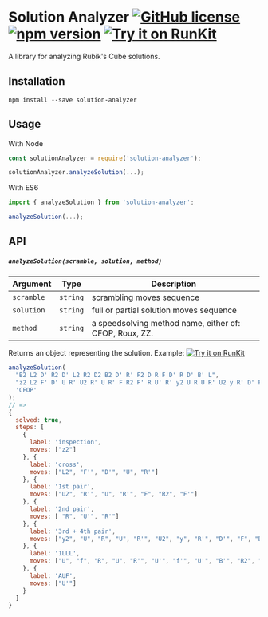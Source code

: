 # Solution Analyzer [![GitHub license](https://img.shields.io/badge/license-MIT-blue.svg)](https://github.com/jonatanklosko/solution-analyzer/blob/master/LICENSE) [![npm version](https://img.shields.io/npm/v/solution-analyzer.svg)](https://www.npmjs.com/package/solution-analyzer) [![Try it on RunKit](https://badge.runkitcdn.com/solution-analyzer.svg)](https://npm.runkit.com/solution-analyzer)
A library for analyzing Rubik's Cube solutions.

## Installation
```shell
npm install --save solution-analyzer
```

## Usage
With Node
```js
const solutionAnalyzer = require('solution-analyzer');

solutionAnalyzer.analyzeSolution(...);
```

With ES6
```js
import { analyzeSolution } from 'solution-analyzer';

analyzeSolution(...);
```

## API

##### `analyzeSolution(scramble, solution, method)`
| Argument | Type | Description |
| --- | --- | --- |
| `scramble` | `string` | scrambling moves sequence |
| `solution` | `string` | full or partial solution moves sequence |
| `method`   | `string` | a speedsolving method name, either of: CFOP, Roux, ZZ. |

Returns an object representing the solution. Example: [![Try it on RunKit](https://badge.runkitcdn.com/solution-analyzer.svg)](https://runkit.com/jonatanklosko/solution-analyzer-example-usage)
```js
analyzeSolution(
  "B2 L2 D' R2 D' L2 R2 D2 B2 D' R' F2 D R F D' R D' B' L",
  "z2 L2 F' D' U R' U2 R' U R' F R2 F' R U' R' y2 U R U R' U2 y R' D' F D R U f R U R' U' f' U' B' R2 D' R U' R' D R2 U B U'",
  'CFOP'
);
// =>
{
  solved: true,
  steps: [
    {
      label: 'inspection',
      moves: ["z2"]
    }, {
      label: 'cross',
      moves: ["L2", "F'", "D'", "U", "R'"]
    }, {
      label: '1st pair',
      moves: ["U2", "R'", "U", "R'", "F", "R2", "F'"]
    }, {
      label: '2nd pair',
      moves: [ "R", "U'", "R'"]
    }, {
      label: '3rd + 4th pair',
      moves: ["y2", "U", "R", "U", "R'", "U2", "y", "R'", "D'", "F", "D", "R"]
    }, {
      label: '1LLL',
      moves: ["U", "f", "R", "U", "R'", "U'", "f'", "U'", "B'", "R2", "D'", "R", "U'", "R'", "D", "R2", "U", "B"]
    }, {
      label: 'AUF',
      moves: ["U'"]
    }
  ]
}
```
